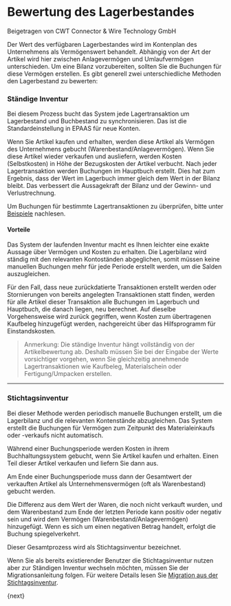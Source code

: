 <!-- add-breadcrumbs -->
# Bewertung des Lagerbestandes
<span class="text-muted contributed-by">Beigetragen von CWT Connector & Wire Technology GmbH</span>

Der Wert des verfügbaren Lagerbestandes wird im Kontenplan des Unternehmens als Vermögenswert behandelt. Abhängig von der Art der Artikel wird hier zwischen Anlagevermögen und Umlaufvermögen unterschieden. Um eine Bilanz vorzubereiten, sollten Sie die Buchungen für diese Vermögen erstellen. Es gibt generell zwei unterschiedliche Methoden den Lagerbestand zu bewerten:

### Ständige Inventur

Bei diesem Prozess bucht das System jede Lagertransaktion um Lagerbestand und Buchbestand zu synchronisieren. Das ist die Standardeinstellung in EPAAS für neue Konten.

Wenn Sie Artikel kaufen und erhalten, werden diese Artikel als Vermögen des Unternehmens gebucht (Warenbestand/Anlagevermögen). Wenn Sie diese Artikel wieder verkaufen und ausliefern, werden Kosten (Selbstkosten) in Höhe der Bezugskosten der Artikel verbucht. Nach jeder Lagertransaktion werden Buchungen im Hauptbuch erstellt. Dies hat zum Ergebnis, dass der Wert im Lagerbuch immer gleich dem Wert in der Bilanz bleibt. Das verbessert die Aussagekraft der Bilanz und der Gewinn- und Verlustrechnung.

Um Buchungen für bestimmte Lagertransaktionen zu überprüfen, bitte unter [Beispiele](/docs/user/manual/de/stock/accounting-of-inventory-stock/perpetual-inventory.html) nachlesen.

#### Vorteile

Das System der laufenden Inventur macht es Ihnen leichter eine exakte Aussage über Vermögen und Kosten zu erhalten. Die Lagerbilanz wird ständig mit den relevanten Kontoständen abgeglichen, somit müssen keine manuellen Buchungen mehr für jede Periode erstellt werden, um die Salden auszugleichen.

Für den Fall, dass neue zurückdatierte Transaktionen erstellt werden oder Stornierungen von bereits angelegten Transaktionen statt finden, werden für alle Artikel dieser Transaktion alle Buchungen im Lagerbuch und Hauptbuch, die danach liegen, neu berechnet. Auf dieselbe Vorgehensweise wird zurück gegriffen, wenn Kosten zum übertragenen Kaufbeleg hinzugefügt werden, nachgereicht über das Hilfsprogramm für Einstandskosten.

> Anmerkung: Die ständige Inventur hängt vollständig von der Artikelbewertung ab. Deshalb müssen Sie bei der Eingabe der Werte vorsichtiger vorgehen, wenn Sie gleichzeitig annehmende Lagertransaktionen wie Kaufbeleg, Materialschein oder Fertigung/Umpacken erstellen.

---

### Stichtagsinventur

Bei dieser Methode werden periodisch manuelle Buchungen erstellt, um die Lagerbilanz und die relevanten Kontenstände abzugleichen. Das System erstellt die Buchungen für Vermögen zum Zeitpunkt des Materialeinkaufs oder -verkaufs nicht automatisch.

Während einer Buchungsperiode werden Kosten in ihrem Buchhaltungssystem gebucht, wenn Sie Artikel kaufen und erhalten. Einen Teil dieser Artikel verkaufen und liefern Sie dann aus.

Am Ende einer Buchungsperiode muss dann der Gesamtwert der verkauften Artikel als Unternehmensvermögen (oft als Warenbestand) gebucht werden.

Die Differenz aus dem Wert der Waren, die noch nicht verkauft wurden, und dem Warenbestand zum Ende der letzten Periode kann positiv oder negativ sein und wird dem Vermögen (Warenbestand/Anlagevermögen) hinzugefügt. Wenn es sich um einen negativen Betrag handelt, erfolgt die Buchung spiegelverkehrt.

Dieser Gesamtprozess wird als Stichtagsinventur bezeichnet.

Wenn Sie als bereits existierender Benutzer die Stichtagsinventur nutzen aber zur Ständigen Inventur wechseln möchten, müssen Sie der Migrationsanleitung folgen. Für weitere Details lesen Sie [Migration aus der Stichtagsinventur](/docs/user/manual/de/stock/accounting-of-inventory-stock/migrate-to-perpetual-inventory.html).

{next}
